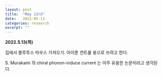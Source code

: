 ```yaml
---
layout: post
title:  "May 13rd"
date:   2021-05-13
categories: research
excerpt: ""
---
```


**2022.5.13(목)**

집에서 블루투스 마우스 가져오기. 아이폰 컨트롤 용으로 쓰려고 한다. 

S. Murakami 의 chiral phonon-induce current 는 아주 유용한 논문이라고 생각된다. 


